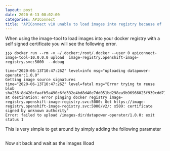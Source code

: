 ```yaml
---
layout: post
date: 2020-6-13 00:02:00
categories: APIConnect
title: "APIConnect v10 unable to load images into registry because of  x509: certificate signed by unknown authority - Sellf signed certificate  "
---
```

When using the image-tool to load images into  your docker registry with a self signed certificate you will see the following error.
<!--more-->
```
❯❯❯ docker run --rm -v ~/.docker:/root/.docker --user 0 apiconnect-image-tool-10.0.0.0 upload  image-registry.openshift-image-registry.svc:5000  --debug

time="2020-06-13T10:47:26Z" level=info msg="uploading datapower-operator:1.0.0"
Getting image source signatures
time="2020-06-13T10:47:26Z" level=fatal msg="Error trying to reuse blob sha256:8d420cfaafb5a490c6fd332e4bd8d40e7dd051bd298ea9b96966025f939cdd71 at destination: error pinging docker registry image-registry.openshift-image-registry.svc:5000: Get https://image-registry.openshift-image-registry.svc:5000/v2/: x509: certificate signed by unknown authority"
Error: failed to upload /images-dir/datapower-operator/1.0.0: exit status 1
```

This is very simple to get around by simply adding the following parameter

```docker run --rm -v ~/.docker:/root/.docker --user 0 apiconnect-image-tool-10.0.0.0 upload  image-registry.openshift-image-registry.svc:5000  --debug --tls-verify false
```

Now sit back and wait as the images llload

